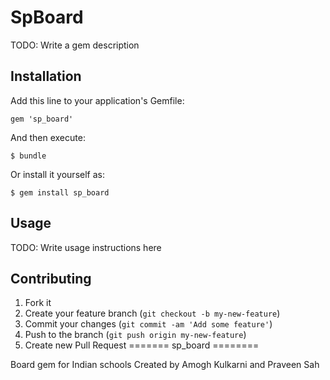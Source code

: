 # SpBoard

TODO: Write a gem description

## Installation

Add this line to your application's Gemfile:

    gem 'sp_board'

And then execute:

    $ bundle

Or install it yourself as:

    $ gem install sp_board

## Usage

TODO: Write usage instructions here

## Contributing

1. Fork it
2. Create your feature branch (`git checkout -b my-new-feature`)
3. Commit your changes (`git commit -am 'Add some feature'`)
4. Push to the branch (`git push origin my-new-feature`)
5. Create new Pull Request
=======
sp_board
========

Board gem for Indian schools
Created by Amogh Kulkarni and Praveen Sah
